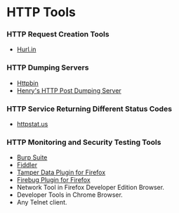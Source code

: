 # HTTP Tools

### HTTP Request Creation Tools
- [Hurl.in](http://hurl.it/)

### HTTP Dumping Servers
- [Httpbin](http://httpbin.org/)
- [Henry's HTTP Post Dumping Server](http://www.posttestserver.com/)

### HTTP Service Returning Different Status Codes
- [httpstat.us](http://httpstat.us/)

### HTTP Monitoring and Security Testing Tools
- [Burp Suite](http://portswigger.net/burp/)
- [Fiddler](http://www.telerik.com/fiddler)
- [Tamper Data Plugin for Firefox](https://addons.mozilla.org/en-US/firefox/addon/tamper-data/)
- [Firebug Plugin for Firefox](https://addons.mozilla.org/en-US/firefox/addon/firebug/)
- Network Tool in Firefox Developer Edition Browser.
- Developer Tools in Chrome Browser.
- Any Telnet client.
